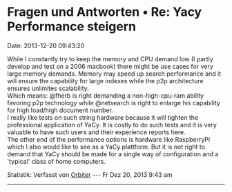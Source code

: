 Fragen und Antworten • Re: Yacy Performance steigern
====================================================

Date: 2013-12-20 09:43:20

While I constantly try to keep the memory and CPU demand low (I partly
develop and test on a 2006 macbook) there might be use cases for very
large memory demands. Memory may speed up search performance and it will
ensure the capability for large indexes while the p2p architecture
ensures unlimites scalability.\
Which means: \@fherb is right demanding a non-high-cpu-ram ability
favoring p2p technology while \@netsearch is right to enlarge his
capability for high load/high document number.\
I really like tests on such string hardware because it will tighten the
professional application of YaCy. It is costly to do such tests and it
is very valuable to have such users and their experience reports here.\
The other end of the performance options is hardware like RaspberryPi
which I also would like to see as a YaCy plattform. But it is not right
to demand that YaCy should be made for a single way of configuration and
a \'typical\' class of home computers.

Statistik: Verfasst von
[Orbiter](http://forum.yacy-websuche.de/memberlist.php?mode=viewprofile&u=2)
--- Fr Dez 20, 2013 9:43 am

------------------------------------------------------------------------
